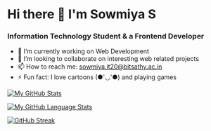 # Hi there 👋 I'm Sowmiya S

### Information Technology Student & a Frontend Developer

- 🔭 I’m currently working on Web Development
- 👯 I’m looking to collaborate on interesting web related projects
- 📫 How to reach me: sowmiya.it20@bitsathy.ac.in
- ⚡ Fun fact: I love cartoons (●'◡'●) and playing games



[![My GitHub Stats](https://github-readme-stats.vercel.app/api/?username=sowmiyasenguttuvan03&count_private=true&theme=dark&showicons=true)]()


[![My GitHub Language Stats](https://github-readme-stats.vercel.app/api/top-langs/?username=sowmiyasenguttuvan03&langs_count=5&theme=dark)]()


[![GitHub Streak](https://github-readme-streak-stats.herokuapp.com/?user=sowmiyasenguttuvan03&theme=dark)](https://git.io/streak-stats)



